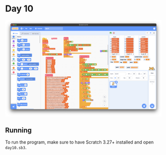 # Day 10

![Screenshot](screenshot.png)

## Running

To run the program, make sure to have Scratch 3.27+ installed and open `day10.sb3`.
